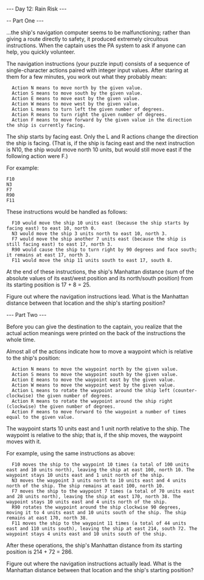 --- Day 12: Rain Risk ---

-- Part One ---

...the ship's navigation computer seems to be malfunctioning; rather than giving a route directly to safety, it produced extremely circuitous instructions. When the captain uses the PA system to ask if anyone can help, you quickly volunteer.

The navigation instructions (your puzzle input) consists of a sequence of single-character actions paired with integer input values. After staring at them for a few minutes, you work out what they probably mean:

```
  Action N means to move north by the given value.
  Action S means to move south by the given value.
  Action E means to move east by the given value.
  Action W means to move west by the given value.
  Action L means to turn left the given number of degrees.
  Action R means to turn right the given number of degrees.
  Action F means to move forward by the given value in the direction the ship is currently facing.
```

The ship starts by facing east. Only the L and R actions change the direction the ship is facing. (That is, if the ship is facing east and the next instruction is N10, the ship would move north 10 units, but would still move east if the following action were F.)

For example:

```
F10
N3
F7
R90
F11
```

These instructions would be handled as follows:

```
  F10 would move the ship 10 units east (because the ship starts by facing east) to east 10, north 0.
  N3 would move the ship 3 units north to east 10, north 3.
  F7 would move the ship another 7 units east (because the ship is still facing east) to east 17, north 3.
  R90 would cause the ship to turn right by 90 degrees and face south; it remains at east 17, north 3.
  F11 would move the ship 11 units south to east 17, south 8.
```

At the end of these instructions, the ship's Manhattan distance (sum of the absolute values of its east/west position and its north/south position) from its starting position is 17 + 8 = 25.

Figure out where the navigation instructions lead. What is the Manhattan distance between that location and the ship's starting position?

--- Part Two ---

Before you can give the destination to the captain, you realize that the actual action meanings were printed on the back of the instructions the whole time.

Almost all of the actions indicate how to move a waypoint which is relative to the ship's position:

```
  Action N means to move the waypoint north by the given value.
  Action S means to move the waypoint south by the given value.
  Action E means to move the waypoint east by the given value.
  Action W means to move the waypoint west by the given value.
  Action L means to rotate the waypoint around the ship left (counter-clockwise) the given number of degrees.
  Action R means to rotate the waypoint around the ship right (clockwise) the given number of degrees.
  Action F means to move forward to the waypoint a number of times equal to the given value.
```

The waypoint starts 10 units east and 1 unit north relative to the ship. The waypoint is relative to the ship; that is, if the ship moves, the waypoint moves with it.

For example, using the same instructions as above:

```
  F10 moves the ship to the waypoint 10 times (a total of 100 units east and 10 units north), leaving the ship at east 100, north 10. The waypoint stays 10 units east and 1 unit north of the ship.
  N3 moves the waypoint 3 units north to 10 units east and 4 units north of the ship. The ship remains at east 100, north 10.
  F7 moves the ship to the waypoint 7 times (a total of 70 units east and 28 units north), leaving the ship at east 170, north 38. The waypoint stays 10 units east and 4 units north of the ship.
  R90 rotates the waypoint around the ship clockwise 90 degrees, moving it to 4 units east and 10 units south of the ship. The ship remains at east 170, north 38.
  F11 moves the ship to the waypoint 11 times (a total of 44 units east and 110 units south), leaving the ship at east 214, south 72. The waypoint stays 4 units east and 10 units south of the ship.
```

After these operations, the ship's Manhattan distance from its starting position is 214 + 72 = 286.

Figure out where the navigation instructions actually lead. What is the Manhattan distance between that location and the ship's starting position?
